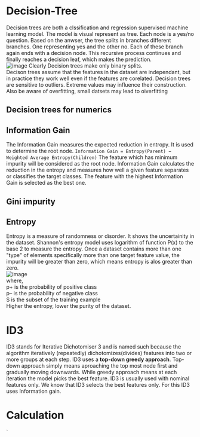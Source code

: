 # Decision-Tree
Decision trees are both a clssification and regression supervised machine learning model. The model is visual represent as tree. 
Each node is a yes/no question. Based on the anwser, the tree splits in branches different branches. One representing yes and the other no. 
Each of these branch again ends with a decision node. This recursive process continues and finally reaches a decision leaf, which makes the prediction.   
![image](https://github.com/vvvvvvss/Decision-Tree-based-ID3-Algorithm/assets/148562671/44d3995f-b6e3-44fa-ba33-9dbaf95cad59)
Clearly Decision trees make only binary splits.  
Decison trees assume that the features in the dataset are independant, but in practice they work well even if the features are corelated. 
Decision trees are sensitive to outliers. Extreme values may influence their construction. Also be aware of overfitting, small datsets may lead to oiverfitting

## Decision trees for numerics
 
## Information Gain
The Information Gain measures the expected reduction in entropy. It is used to determine the root node.
`Information Gain = Entropy(Parent) − Weighted Average Entropy(Children)`
The feature which has minimum impurity will be considered as the root node.
Information Gain calculates the reduction in the entropy and measures how well a given feature separates or classifies the target classes. The feature with the highest Information Gain is selected as the best one.

## Gini impurity
## Entropy
Entropy is a measure of randomness or disorder. It shows the uncertainity in the dataset. Shannon's entropy model uses logarithm of function P(x) to the base 2 to measure the entropy. Once a dataset contains more than one "type" of elements specifically more than one target feature value, the impurity will be greater than zero, which means entropy is alos greater than zero.  
![image](https://github.com/vvvvvvss/Decision-Tree-based-ID3-Algorithm/assets/148562671/f46e0e2e-0b63-43b8-8e57-d6a88ce8d5a2)  
where,  
p+ is the probability of positive class  
p– is the probability of negative class  
S is the subset of the training example  
Higher the entropy, lower the purity of the dataset. 

# ID3
ID3 stands for Iterative Dichotomiser 3 and is named such because the algorithm iteratively (repeatedly) dichotomizes(divides) features into two or more groups at each step.
ID3 uses a **top-down greedy approach**. Top-down approach simply means aproaching the top most node first and gradually moving downwards. While greedy approach means at each iteration the model picks the best feature. ID3 is usually used with nominal features only. We know that ID3 selects the best features only. For this ID3 uses Information gain.

# Calculation
`
